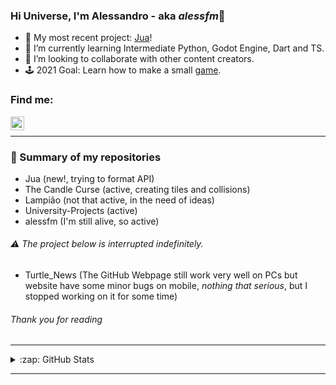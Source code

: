 ### Hi Universe, I'm Alessandro - aka *alessfm*👋

- 🌵 My most recent project: [Jua][Jua]!
- 📝 I’m currently learning Intermediate Python, Godot Engine, Dart and TS.
- 🤝 I’m looking to collaborate with other content creators.
- 🕹️ 2021 Goal: Learn how to make a small [game][TCC].

### Find me:

[<img align="left" alt="Alessandro Figueiredo | LinkedIn" width="22px" src="https://cdn.jsdelivr.net/npm/simple-icons@v3/icons/linkedin.svg" />][linkedin]
<br />

***

### 🔖 Summary of my repositories

- Jua (new!, trying to format API)
- The Candle Curse (active, creating tiles and collisions)
- Lampião (not that active, in the need of ideas)
- University-Projects (active)
- alessfm (I'm still alive, so active)

###### ⚠️ The project below is interrupted indefinitely.

- Turtle_News (The GitHub Webpage still work very well on PCs but website have some minor bugs on mobile, _nothing that serious_, but I stopped working on it for some time)

###### Thank you for reading

***

<details>
  <summary>:zap: GitHub Stats</summary>
  <img align="left" alt="codeSTACKr's GitHub Stats" src="https://github-readme-stats.vercel.app/api?username=alessfm&show_icons=true&hide_border=true&theme=algolia" />
</details>

---

[linkedin]: https://www.linkedin.com/in/alessandro-malheiro/
[Jua]: https://github.com/alessfm/Jua
[TCC]: https://github.com/alessfm/The-Candle-Curse
